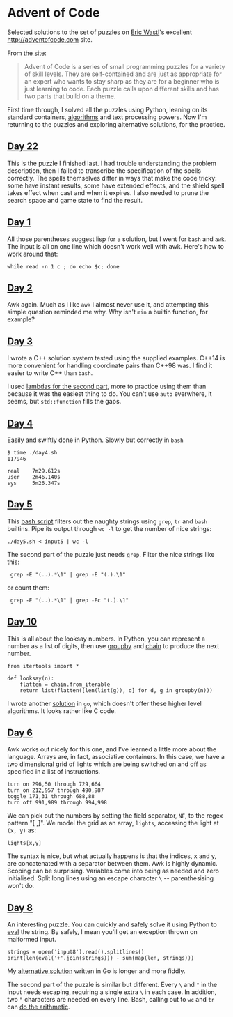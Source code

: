 # Advent of Code

Selected solutions to the set of puzzles on [Eric Wastl](http://was.tl)'s
excellent <http://adventofcode.com> site.

From [the site](http://adventofcode.com/about):

> Advent of Code is a series of small programming puzzles for a
variety of skill levels. They are self-contained and are just as
appropriate for an expert who wants to stay sharp as they are for a
beginner who is just learning to code. Each puzzle calls upon
different skills and has two parts that build on a theme.

First time through, I solved all the puzzles using Python, leaning on
its standard containers, [algorithms][itertools] and text processing
powers. Now I'm returning to the puzzles and exploring alternative
solutions, for the practice.

## [Day 22][22]

This is the puzzle I finished last. I had trouble understanding the
problem description, then I failed to transcribe the specification of
the spells correctly. The spells themselves differ in ways that make
the code tricky: some have instant results, some have extended
effects, and the shield spell takes effect when cast and when it
expires. I also needed to prune the search space and game state to 
find the result.


## [Day 1][1]

All those parentheses suggest lisp for a solution, but I went for
`bash` and `awk`. The input is all on one line which doesn't work well
with awk. Here's how to work around that:

    while read -n 1 c ; do echo $c; done

## [Day 2][2]

Awk again. Much as I like `awk` I almost never use it, and attempting
this simple question reminded me why. Why isn't `min` a builtin
function, for example?

## [Day 3][3]

I wrote a C++ solution system tested using the supplied
examples. C++14 is more convenient for handling coordinate pairs
than C++98 was. I find it easier to write C++ than `bash`.

I used [lambdas for the second part](./day3b.cpp), more to
practice using them than because it was the easiest thing to do. You
can't use `auto` everwhere, it seems, but `std::function` fills the
gaps.

## [Day 4][4]

Easily and swiftly done in Python. Slowly but correctly in `bash`

    $ time ./day4.sh 
    117946
    
    real	7m29.612s
    user	2m46.140s
    sys 	5m26.347s

## [Day 5][5]

This [bash script](./day5.sh) filters out the naughty strings using
`grep`, `tr` and `bash` builtins. Pipe its output through `wc -l` to
get the number of nice strings:

    ./day5.sh < input5 | wc -l

The second part of the puzzle just needs `grep`. Filter the nice
strings like this:

     grep -E "(..).*\1" | grep -E "(.).\1"

or count them:

     grep -E "(..).*\1" | grep -Ec "(.).\1"

## [Day 10][10]

This is all about the looksay numbers. In Python, you can represent a
number as a list of digits, then use [groupby][] and [chain][] to produce the
next number.

    from itertools import *
    
    def looksay(n):
        flatten = chain.from_iterable
        return list(flatten([len(list(g)), d] for d, g in groupby(n)))

I wrote another [solution](./day10.go) in `go`, which doesn't offer
these higher level algorithms. It looks rather like C code.

## [Day 6][6]

Awk works out nicely for this one, and I've learned a little more
about the language. Arrays are, in fact, associative containers. In
this case, we have a two dimensional grid of lights which are being
switched on and off as specified in a list of instructions.

    turn on 296,50 through 729,664
    turn on 212,957 through 490,987
    toggle 171,31 through 688,88
    turn off 991,989 through 994,998

We can pick out the numbers by setting the field separator, `NF`, to
the regex pattern "[ ,]". We model the grid as an array, `lights`,
accessing the light at `(x, y)` as:

    lights[x,y]

The syntax is nice, but what actually happens is that the indices, x
and y, are concatenated with a separator between them. Awk is highly
dynamic. Scoping can be surprising. Variables come into being as
needed and zero initialised. Split long lines using an escape
character `\` -- parenthesising won't do.

## [Day 8][8]

An interesting puzzle. You can quickly and safely solve it using
Python to [eval][] the string. By safely, I mean you'll get an
exception thrown on malformed input.

    strings = open('input8').read().splitlines()
    print(len(eval('+'.join(strings))) - sum(map(len, strings)))

My [alternative solution](./day8.go) written in Go is longer and more
fiddly.

The second part of the puzzle is similar but different. Every `\` and
`"` in the input needs escaping, requiring a single extra `\` in each
case. In addition, two `"` characters are needed on every line. Bash,
calling out to `wc` and `tr` can [do the arithmetic](./day8b.sh).

[1]: http://adventofcode.com/day/1
[2]: http://adventofcode.com/day/2
[3]: http://adventofcode.com/day/3
[4]: http://adventofcode.com/day/4
[5]: http://adventofcode.com/day/5
[6]: http://adventofcode.com/day/6
[7]: http://adventofcode.com/day/7
[8]: http://adventofcode.com/day/8
[9]: http://adventofcode.com/day/9
[10]: http://adventofcode.com/day/10
[11]: http://adventofcode.com/day/11
[12]: http://adventofcode.com/day/12
[13]: http://adventofcode.com/day/13
[14]: http://adventofcode.com/day/14
[15]: http://adventofcode.com/day/15
[16]: http://adventofcode.com/day/16
[17]: http://adventofcode.com/day/17
[18]: http://adventofcode.com/day/18
[19]: http://adventofcode.com/day/19
[20]: http://adventofcode.com/day/20
[21]: http://adventofcode.com/day/21
[22]: http://adventofcode.com/day/22
[23]: http://adventofcode.com/day/23
[24]: http://adventofcode.com/day/24
[25]: http://adventofcode.com/day/25

[itertools]: https://docs.python.org/3/library/itertools.html
[groupby]: https://docs.python.org/3/library/itertools.html#itertools.groupby
[chain]: https://docs.python.org/3/library/itertools.html#itertools.chain.from_iterable
[eval]: https://docs.python.org/3/library/functions.html#eval